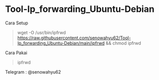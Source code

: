 # Tool-Ip_forwarding_Ubuntu-Debian
Cara Setup
>wget -O /usr/bin/ipfrwd https://raw.githubusercontent.com/senowahyu62/Tool-Ip_forwarding_Ubuntu-Debian/main/ipfrwd && chmod ipfrwd



Cara Pakai
>ipfrwd



Telegram : @senowahyu62
